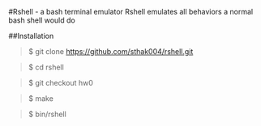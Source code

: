 #Rshell - a bash terminal emulator
Rshell emulates all behaviors a normal bash shell would do

##Installation
> $ git clone https://github.com/sthak004/rshell.git

> $ cd rshell

> $ git checkout hw0

> $ make

> $ bin/rshell

